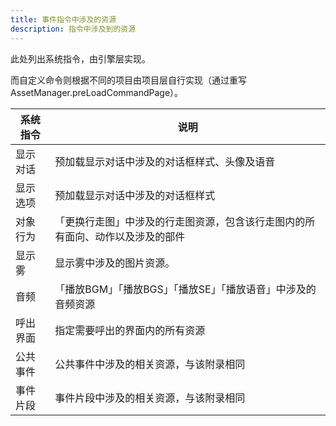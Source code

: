 ```yaml
---
title: 事件指令中涉及的资源
description: 指令中涉及到的资源
---
```


此处列出系统指令，由引擎层实现。

而自定义命令则根据不同的项目由项目层自行实现（通过重写AssetManager.preLoadCommandPage）。

| 系统指令 | 说明                                                                           |
| -------- | ------------------------------------------------------------------------------ |
| 显示对话 | 预加载显示对话中涉及的对话框样式、头像及语音                                   |
| 显示选项 | 预加载显示对话中涉及的对话框样式                                               |
| 对象行为 | 「更换行走图」中涉及的行走图资源，包含该行走图内的所有面向、动作以及涉及的部件 |
| 显示雾   | 显示雾中涉及的图片资源。                                                       |
| 音频     | 「播放BGM」「播放BGS」「播放SE」「播放语音」中涉及的音频资源                   |
| 呼出界面 | 指定需要呼出的界面内的所有资源                                                 |
| 公共事件 | 公共事件中涉及的相关资源，与该附录相同                                         |
| 事件片段 | 事件片段中涉及的相关资源，与该附录相同                                         |
